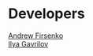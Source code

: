 # Developers
[Andrew Firsenko](https://t.me/andrewfirsenko)<br>
[Ilya Gavrilov](https://t.me/llxodz)
